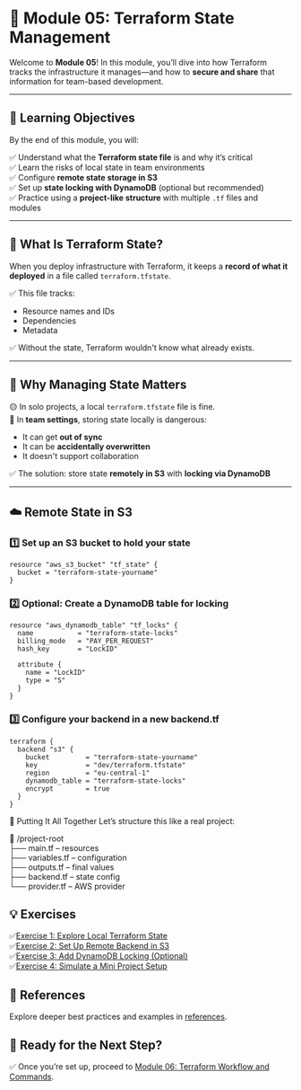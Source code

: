 # 💾 Module 05: Terraform State Management

Welcome to **Module 05**! In this module, you’ll dive into how Terraform tracks the infrastructure it manages—and how to **secure and share** that information for team-based development.

---

## 📖 Learning Objectives

By the end of this module, you will:

✅ Understand what the **Terraform state file** is and why it’s critical  
✅ Learn the risks of local state in team environments  
✅ Configure **remote state storage in S3**  
✅ Set up **state locking with DynamoDB** (optional but recommended)  
✅ Practice using a **project-like structure** with multiple `.tf` files and modules

---

## 🧠 What Is Terraform State?

When you deploy infrastructure with Terraform, it keeps a **record of what it deployed** in a file called `terraform.tfstate`.

✅ This file tracks:
- Resource names and IDs
- Dependencies
- Metadata

✅ Without the state, Terraform wouldn't know what already exists.

---

## 🚨 Why Managing State Matters

🟡 In solo projects, a local `terraform.tfstate` file is fine.  
🔴 In **team settings**, storing state locally is dangerous:
- It can get **out of sync**
- It can be **accidentally overwritten**
- It doesn't support collaboration

✅ The solution: store state **remotely in S3** with **locking via DynamoDB**

---

## ☁️ Remote State in S3

### 1️⃣ Set up an S3 bucket to hold your state

```hcl
resource "aws_s3_bucket" "tf_state" {
  bucket = "terraform-state-yourname"
}
```

### 2️⃣ Optional: Create a DynamoDB table for locking

```hcl
resource "aws_dynamodb_table" "tf_locks" {
  name           = "terraform-state-locks"
  billing_mode   = "PAY_PER_REQUEST"
  hash_key       = "LockID"

  attribute {
    name = "LockID"
    type = "S"
  }
}
```

### 3️⃣ Configure your backend in a new backend.tf

```hcl
terraform {
  backend "s3" {
    bucket         = "terraform-state-yourname"
    key            = "dev/terraform.tfstate"
    region         = "eu-central-1"
    dynamodb_table = "terraform-state-locks"
    encrypt        = true
  }
}
```

🔄 Putting It All Together
Let’s structure this like a real project:

📁 /project-root  
├── main.tf – resources  
├── variables.tf – configuration  
├── outputs.tf – final values  
├── backend.tf – state config  
└── provider.tf – AWS provider  

## 💡 Exercises

✅[Exercise 1: Explore Local Terraform State](exercises/exercise-1.md)  
✅[Exercise 2: Set Up Remote Backend in S3](exercises/exercise-2.md)  
✅[Exercise 3: Add DynamoDB Locking (Optional)](exercises/exercise-3.md)  
✅[Exercise 4: Simulate a Mini Project Setup](exercises/exercise-4.md)  

## 🔗 References
Explore deeper best practices and examples in [references](references.md).

## 🎉 Ready for the Next Step?
✅ Once you’re set up, proceed to [Module 06: Terraform Workflow and Commands](../module-06-terraform-modules/README.md).